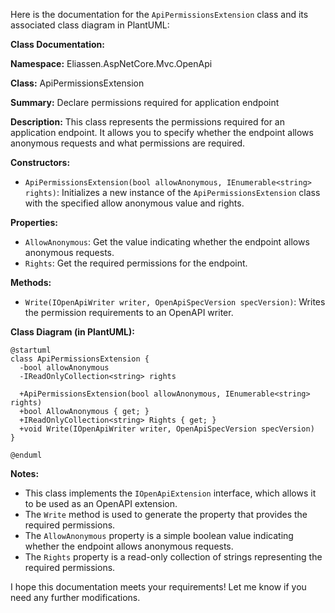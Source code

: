 Here is the documentation for the `ApiPermissionsExtension` class and its associated class diagram in PlantUML:

**Class Documentation:**

**Namespace:** Eliassen.AspNetCore.Mvc.OpenApi

**Class:** ApiPermissionsExtension

**Summary:** Declare permissions required for application endpoint

**Description:** This class represents the permissions required for an application endpoint. It allows you to specify whether the endpoint allows anonymous requests and what permissions are required.

**Constructors:**

* `ApiPermissionsExtension(bool allowAnonymous, IEnumerable<string> rights)`: Initializes a new instance of the `ApiPermissionsExtension` class with the specified allow anonymous value and rights.

**Properties:**

* `AllowAnonymous`: Get the value indicating whether the endpoint allows anonymous requests.
* `Rights`: Get the required permissions for the endpoint.

**Methods:**

* `Write(IOpenApiWriter writer, OpenApiSpecVersion specVersion)`: Writes the permission requirements to an OpenAPI writer.

**Class Diagram (in PlantUML):**

```plantuml
@startuml
class ApiPermissionsExtension {
  -bool allowAnonymous
  -IReadOnlyCollection<string> rights

  +ApiPermissionsExtension(bool allowAnonymous, IEnumerable<string> rights)
  +bool AllowAnonymous { get; }
  +IReadOnlyCollection<string> Rights { get; }
  +void Write(IOpenApiWriter writer, OpenApiSpecVersion specVersion)
}

@enduml
```

**Notes:**

* This class implements the `IOpenApiExtension` interface, which allows it to be used as an OpenAPI extension.
* The `Write` method is used to generate the property that provides the required permissions.
* The `AllowAnonymous` property is a simple boolean value indicating whether the endpoint allows anonymous requests.
* The `Rights` property is a read-only collection of strings representing the required permissions.

I hope this documentation meets your requirements! Let me know if you need any further modifications.